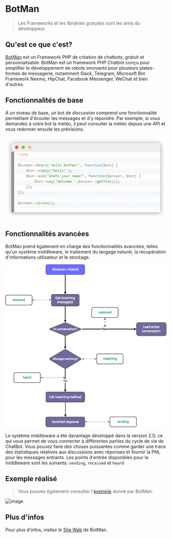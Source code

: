 # BotMan

> Les Frameworks et les librairies gratuites sont les amis du développeur.

## Qu'est ce que c'est?

<a href="https://botman.io/">BotMan</a> est un Framework PHP de création de chatbots, gratuit et personnalisable.
BotMan est un framework PHP Chatbot conçu pour simplifier le développement de robots innovants pour plusieurs plates-formes de messagerie, notamment Slack, Telegram, Microsoft Bot Framework Nexmo, HipChat, Facebook Messenger, WeChat et bien d'autres.

## Fonctionnalités de base

À un niveau de base, un bot de discussion comprend une fonctionnalité permettant d'écouter les messages et d'y répondre. Par exemple, si vous demandez à votre bot la météo, il peut consulter la météo depuis une API et vous redonner ensuite les prévisions.

![image](images/botman-screen1.PNG)

## Fonctionnalités avancées

BotMan prend également en charge des fonctionnalités avancées, telles qu'un système middleware, le traitement du langage naturel, la récupération d'informations utilisateur et le stockage.

![image](images/botman-screen2.png)

Le système middleware a été davantage développé dans la version 2.0, ce qui vous permet de vous connecter à différentes parties du cycle de vie de ChatBot. Vous pouvez faire des choses puissantes comme garder une trace des statistiques relatives aux discussions avec réponses et fournir la PNL pour les messages entrants. Les points d'entrée disponibles pour le middleware sont les suivants: <code>sending</code>, <code>received</code> et <code>heard</code>

## Exemple réalisé

> Vous pouvez également consulter l'<a href="https://botman.io/">exemple</a> donné par BotMan.

![image](images/BotMan-Demo1.gif)

## Plus d'infos

Pour plus d'infos, visitez le <a href="https://botman.io/">Site Web</a> de BotMan.